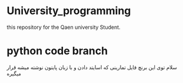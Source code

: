 # University_programming
this repository for the Qaen university Student.

# python code branch
سلام توی این برنچ فایل تمارینی که اسایتد دادن و با زبان پایتون نوشته میشه قرار میگیره
